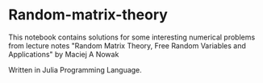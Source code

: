 # Random-matrix-theory
This notebook contains solutions for some interesting numerical problems from lecture notes "Random Matrix Theory, Free Random
Variables and Applications" by Maciej A Nowak 

Written in Julia Programming Language. 
